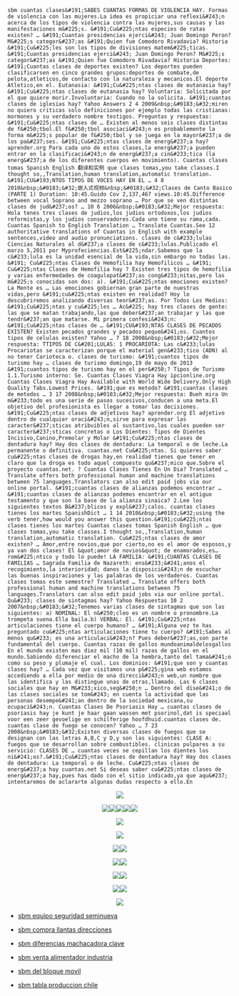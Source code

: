 
```
sbm cuantas clases&#191;SABES CUANTAS FORMAS DE VIOLENCIA HAY. Formas de violencia con las mujeres.La idea es propiciar una reflexi&#243;n acerca de los tipos de violencia contra las mujeres,sus causas y las manifestaciones m&#225;s. &#191;Cu&#225;ntas especies de ratas existen? … &#191;Cuantas presidencias ejerci&#243; Juan Domingo Peron? M&#225;s categor&#237;as &#191;Quien fue Comodoro Rivadavia? Historia &#191;Cu&#225;les son los tipos de divisiones matem&#225;ticas. &#191;Cuantas presidencias ejerci&#243; Juan Domingo Peron? M&#225;s categor&#237;as &#191;Quien fue Comodoro Rivadavia? Historia Deportes: &#191;Cuantas clases de deportes existen? Los deportes pueden clasificarsen en cinco grandes grupos:deportes de combate,de pelota,atleticos,de contacto con la naturaleza y mecanicos.El deporte Atletico,en el. Eutanasia: &#191;Cu&#225;ntas clases de eutanasia hay? &#191;Cu&#225;ntas clases de eutanasia hay? Voluntaria: Solicitada por el que quiere morir.Involuntaria: Cuando no la solicita. &#191;cuantas clases de iglesias hay? Yahoo Answers 2 4 2009&nbsp;&#0183;&#32;miren no quiero criticas solo definiciones por ejemplo todas las cristianas: mormones y su verdadero nombre testigos. Preguntas y respuestas: &#191;Cu&#225;ntas clases de … Existen al menos seis clases distintas de f&#250;tbol.El f&#250;tbol asociaci&#243;n es probablemente la forma m&#225;s popular de f&#250;tbol y se juega en la mayor&#237;a de los pa&#237;ses. &#191;Cu&#225;ntas clases de energ&#237;a hay? aprender.org Para cada uno de estos clases,la energ&#237;a pueden entrar en la clasificaci&#243;n de energ&#237;a cin&#233;tica (la energ&#237;a de los diferentes cuerpos en movimiento). Cuantas clases tomas Spanish English 翻译和实例 que clases tomas,you take classes.I thought so,,Translation,human translation,automatic translation. &#191;CU&#193;NTOS TIPOS DE VOCES HAY EN EL … 4 8 2010&nbsp;&#0183;&#32;嵌入式视频&nbsp;&#0183;&#32;Clases de Canto Basico (PARTE 1) Duration: 10:45.Guido Cov 2,137,467 views.10:45.Difference between vocal Soprano and mezzo soprano … Por que se ven distintas clases de jud&#237;os? … 10 6 2006&nbsp;&#0183;&#32;Mejor respuesta: Hola tenes tres clases de judios,los judios ortodoxos,los judios reformistas,y los judios conservadores.Cada uno tiene su rama,cada. Cuantas Spanish to English Translation … Translate Cuantas.See 12 authoritative translations of Cuantas in English with example sentences,video and audio pronunciations. clases de c&#233;lulas Ciencias Naturales al d&#237;a clases de c&#233;lulas.Publicado el marzo 5,2011 por Myprofeciencias.Est&#225;ndar.Sabemos que la c&#233;lula es la unidad esencial de la vida,sin embargo no todas las. &#191; Cu&#225;ntas Clases de Hemofilia hay Hemofilicos … &#191; Cu&#225;ntas Clases de Hemofilia hay ? Existen tres tipos de hemofilia y varias enfermedades de coagulopat&#237;as cong&#233;nitas,pero las m&#225;s conocidas son dos: a). &#191;Cu&#225;ntas emociones existen? La Mente es … Las emociones gobiernan gran parte de nuestras vidas,pero &#191;cu&#225;ntas existen en realidad? Hoy lo descubriremos analizando diversas teor&#237;as. Por Todos Los Medios: &#191;Cu&#225;ntas y cu&#225;les … Ac&#225; hay tres clases de gente: las que se matan trabajando,las que deber&#237;an trabajar y las que tendr&#237;an que matarse. Mi primera confesi&#243;n: &#191;Cu&#225;ntas clases de … &#191;CU&#193;NTAS CLASES DE PECADOS EXISTEN? Existen pecados grandes y pecados peque&#241;os. Cuantos tipos de celulas existen? Yahoo … 7 18 2008&nbsp;&#0183;&#32;Mejor respuesta: TTIPOS DE C&#201;LULAS: 1 PROCARIOTA: Las c&#233;lulas Procariotas se caracterizan porque el material gen&#233;tico (ADN) al no tener Carioteca o. clases de turismo: &#191;cuantos tipos de turismo hay … clases de turismo domingo,19 de mayo de 2013 &#191;cuantos tipos de turismo hay en el per&#250;? Tipos de Turismo 1.1.Turismo interno: Se. Cuantas Clases Viagra Hay ipcionline.org Cuantas Clases Viagra Hay Available with World Wide Delivery.Only High Quality Tabs.Lowest Prices. &#191;que es metodo? &#191;cuantas clases de metodos … 3 17 2008&nbsp;&#0183;&#32;Mejor respuesta: Bueh mira Un m&#233;todo es una serie de pasos sucesivos,conducen a una meta.El objetivo del profesionista es llegar a tomar las decisiones. &#191;Cu&#225;ntas clases de adjetivos hay? aprender.org El adjetivo dentro de cualquier oraci&#243;n,sirve para expresar las caracter&#237;sticas atribuibles al sustantivo,las cuales pueden ser caracter&#237;sticas concretas o Los Dientes: Tipos de Dientes Incisivo,Canino,Premolar y Molar &#191;Cu&#225;ntas clases de dentadura hay? Hay dos clases de dentadura: La temporal o de leche.La permanente o definitiva. cuantas.net Cu&#225;ntas. Si quieres saber cu&#225;ntas clases de drogas hay,en realidad tienes que tener en claro que la droga es todo aquel compuesto qu&#237;mico que.Sobre el proyecto cuantas.net. ? Cuantas Clases Tienes En Un Dia? Translated … Translate offers both professional human and machine translations between 75 languages.Translators can also edit paid jobs via our online portal. &#191;cuantas clases de alianzas podemos encontrar … &#191;cuantas clases de alianzas podemos encontrar en el antiguo testamento y que son la base de la alianza sinaica? 2.Lee los siguientes textos B&#237;blicos y expl&#237;calos. cuantas clases tienes los martes SpanishDict … 1 14 2010&nbsp;&#0183;&#32;using the verb tener,how would you answer this question.&#191;cu&#225;ntas clases tienes los martes Cuantas clases tomas Spanish English … que clases tomas,you take classes.I thought so,,Translation,human translation,automatic translation. Cu&#225;ntas clases de amor existen? … Amor,entre novios,que por cierto,no es el amor de esposos,y ya van dos clases! El &quot;amor de novios&quot; de enamorados,es…rom&#225;ntico y todo lo puede! LA FAMILIA: &#191;CUANTAS CLASES DE FAMILIAS … Sagrada Familia de Nazareth: ens&#233;&#241;anos el recogimiento,la interioridad; danos la disposici&#243;n de escuchar las buenas inspiraciones y las palabras de los verdaderos. Cuantas clases tomas este semestre? Translated … Translate offers both professional human and machine translations between 75 languages.Translators can also edit paid jobs via our online portal. Qu&#233; clases de sintagmas hay? Yahoo Respuestas 10 2 2007&nbsp;&#0183;&#32;Tenemos varias clases de sintagmas que son las siguientes: a) NOMINAL: El n&#250;cleo es un nombre o pronombre.La trompeta suena.Ella baila.b) VERBAL: El. &#191;Cu&#225;ntas articulaciones tiene el cuerpo humano? … &#191;Alguna vez te has preguntado cu&#225;ntas articulaciones tiene tu cuerpo? &#191;Sabes al menos qu&#233; es una articulaci&#243;n? Pues deber&#237;as,son parte fundamental del cuerpo. Cuantas razas de gallos mundoanimaldelosgallos En el mundo existen mas diez mil (10 mil) razas de gallos en el mundo.Sabiendo diferenciar el macho de la hembra,tanto del tama&#241;o como su peso y plumaje el cual. Los dominios: &#191;que son y cuantas clases hay? … Cada vez que visitamos una p&#225;gina web estamos accediendo a ella por medio de una direcci&#243;n web,un nombre que las identifica y las distingue unas de otras,llamado. Las 6 clases sociales que hay en M&#233;xico,seg&#250;n … Dentro del dise&#241;o de las clases sociales se tom&#243; en cuenta la actividad que las personas desempe&#241;an dentro de la sociedad mexicana,su ocupaci&#243;n. Cuantas Clases De Psoriasis Hay … cuantas clases de psoriasis hay je kunt je haar gaan wassen met psorinol,dat is speciaal voor een zeer gevoelige en schilferige hoofdhuid.cuantas clases de. cuantas clase de fuego se conocen? Yahoo … 7 23 2008&nbsp;&#0183;&#32;Existen diversas clases de fuegos que se designan con las letras A,B,C y D,y son las siguientes: CLASE A: fuegos que se desarrollan sobre combustibles. clinicas pulpares a su servicio: CLASES DE … cuantas veces se cepillan los dientes los ni&#241;os?.&#191;Cu&#225;ntas clases de dentadura hay? Hay dos clases de dentadura: La temporal o de leche. Cu&#225;ntas clases de energ&#237;a hay cuantas.net Si deseas saber cu&#225;ntas clases de energ&#237;a hay,pues has dado con el sitio indicado,ya que aqu&#237; intentaremos de aclararte algunas dudas respecto a ello.En 
```

<div align="center">

<a href="https://es-crusher.shibang-china.com/github&k=sbm+cuantas+clases"><img src="https://static.shibang-china.com/es/crusher/logo.jpg"></a>

<a href="https://es-crusher.shibang-china.com/github&k=sbm+cuantas+clases"><img src="https://static.shibang-china.com/es/crusher/index.jpg"></a><a href="https://es-crusher.shibang-china.com/material.htmlgithub&k=sbm+cuantas+clases"><img src="https://static.shibang-china.com/es/crusher/material.jpg"></a><a href="https://es-crusher.shibang-china.com/application.htmlgithub&k=sbm+cuantas+clases"><img src="https://static.shibang-china.com/es/crusher/application.jpg"></a><a href="https://es-crusher.shibang-china.com/aboutus.htmlgithub&k=sbm+cuantas+clases"><img src="https://static.shibang-china.com/es/crusher/aboutus.jpg"></a><a href="https://es-crusher.shibang-china.com/contact.htmlgithub&k=sbm+cuantas+clases"><img src="https://static.shibang-china.com/es/crusher/contact.jpg"></a>

<a href="https://es-crusher.shibang-china.com/github&k=sbm+cuantas+clases"><img src="https://static.shibang-china.com/es/crusher/banner.jpg"></a>

<a href="https://swt.shibang-china.com/github&k=sbm+cuantas+clases"><img src="https://static.shibang-china.com/es/crusher/text.jpg"></a>

<a href="https://swt.shibang-china.com/github&k=sbm+cuantas+clases"><img src="https://static.shibang-china.com/es/crusher/chat.jpg"></a><a href="https://es-crusher.shibang-china.com/contact.htmlgithub&k=sbm+cuantas+clases"><img src="https://static.shibang-china.com/es/crusher/message.jpg"></a>

<a href="https://es-crusher.shibang-china.com/products/pe.htmlgithub&k=sbm+cuantas+clases"><img src="https://static.shibang-china.com/es/crusher/pe.jpg"></a><a href="https://es-crusher.shibang-china.com/products/pf.htmlgithub&k=sbm+cuantas+clases"><img src="https://static.shibang-china.com/es/crusher/pf.jpg"></a>

<a href="https://es-crusher.shibang-china.com/products/hpt.htmlgithub&k=sbm+cuantas+clases"><img src="https://static.shibang-china.com/es/crusher/hpt.jpg"></a><a href="https://es-crusher.shibang-china.com/products/vsi.htmlgithub&k=sbm+cuantas+clases"><img src="https://static.shibang-china.com/es/crusher/vsi.jpg"></a>

<a href="https://es-crusher.shibang-china.com/products/klv.htmlgithub&k=sbm+cuantas+clases"><img src="https://static.shibang-china.com/es/crusher/klv.jpg"></a><a href="https://es-crusher.shibang-china.com/products/portable.htmlgithub&k=sbm+cuantas+clases"><img src="https://static.shibang-china.com/es/crusher/portable.jpg"></a>

<a href="https://swt.shibang-china.com/github&k=sbm+cuantas+clases"><img src="https://static.shibang-china.com/es/crusher/case.jpg"></a>

</div>


* [sbm equipo seguridad seminueva](sbm%20equipo%20seguridad%20seminueva.md)

* [sbm compra llantas direcciones](sbm%20compra%20llantas%20direcciones.md)

* [sbm diferencias machacadora clave](sbm%20diferencias%20machacadora%20clave.md)

* [sbm venta alimentador industria](sbm%20venta%20alimentador%20industria.md)

* [sbm del bloque movil](sbm%20del%20bloque%20movil.md)

* [sbm tabla produccion chile](sbm%20tabla%20produccion%20chile.md)